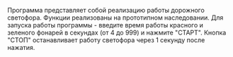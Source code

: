 Программа представляет собой реализацию работы дорожного светофора. Функции реализованы на прототипном наследовании. Для запуска работы программы - введите время работы красного и зеленого фонарей в секундах (от 4 до 999) и нажмите "СТАРТ". Кнопка "СТОП" останавливает работу светофора через 1 секунду после нажатия.
